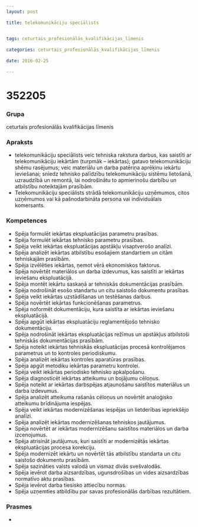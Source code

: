 ```yaml
---
layout: post
    
title: telekomunikāciju speciālists

    
tags: ceturtais_profesionālās_kvalifikācijas_līmenis
    
categories: ceturtais_profesionālās_kvalifikācijas_līmenis
    
date: 2016-02-25
    
---
```

# 352205

### Grupa
ceturtais profesionālās kvalifikācijas līmenis


### Apraksts

* telekomunikāciju speciālists veic tehniska rakstura darbus, kas saistīti ar telekomunikāciju iekārtām (turpmāk – iekārtas); gatavo telekomunikāciju shēmu rasējumus; veic materiālu un darba patēriņa aprēķinu iekārtu ieviešanai; sniedz tehnisko palīdzību telekomunikāciju sistēmu lietošanā, uzraudzībā un remontā, lai nodrošinātu to apmierinošu darbību un atbilstību noteiktajām prasībām.
* Telekomunikāciju speciālists strādā telekomunikāciju uzņēmumos, citos uzņēmumos vai kā pašnodarbināta persona vai individuālais komersants.

### Kompetences

* Spēja formulēt iekārtas ekspluatācijas parametru prasības.
* Spēja formulēt iekārtas tehnisko parametru prasības.
* Spēja veikt iekārtas ekspluatācijas apstākļu visaptverošo analīzi.
* Spēja analizēt iekārtas atbilstību esošajiem standartiem un citām tehniskajām prasībām.
* Spēja izvēlēties iekārtas, ņemot vērā ekonomiskos faktorus.
* Spēja novērtēt materiālos un darba izdevumus, kas saistīti ar iekārtas ieviešanu ekspluatācijā.
* Spēja montēt iekārtu saskaņā ar tehniskās dokumentācijas prasībām.
* Spēja nodrošināt esošo standartu un citu saistošo dokumentu prasības.
* Spēja veikt iekārtas uzstādīšanas un testēšanas darbus.
* Spēja novērtēt iekārtas funkcionēšanas parametrus.
* Spēja noformēt dokumentāciju, kura saistīta ar iekārtas ieviešanu ekspluatācijā.
* Spēja apgūt iekārtas ekspluatāciju reglamentējošo tehnisko dokumentāciju.
* Spēja nodrošināt iekārtas ekspluatācijas režīmus un apstākļus atbilstoši tehniskās dokumentācijas prasībām.
* Spēja noteikt iekārtas tehniskās ekspluatācijas procesā kontrolējamos parametrus un to kontroles periodiskumu.
* Spēja analizēt iekārtas kontroles aparatūras prasības.
* Spēja apgūt metodiku iekārtas parametru kontrolei.
* Spēja veikt iekārtas periodisko tehnisko apkalpošanu.
* Spēja diagnosticēt iekārtas atteikumu un bojājumu cēloņus.
* Spēja noteikt ar iekārtas darbspējas atjaunošanu saistītos materiālus un darba izdevumus.
* Spēja analizēt atteikuma rašanās cēloņus un novērtēt analoģisko atteikumu brīdinājuma iespējas.
* Spēja veikt iekārtas modernizēšanas iespējas un lietderības iepriekšējo analīzi.
* Spēja analizēt iekārtas modernizēšanas tehniskos jautājumus.
* Spēja novērtēt ar iekārtas modernizēšanu saistītos materiālos un darba izcenojumus.
* Spēja atrisināt jautājumus, kuri saistīti ar modernizētās iekārtas ekspluatācijas procesa korekciju.
* Spēja modernizēt iekārtu un novērtēt tās atbilstību standarta un citu saistošo dokumentu prasībām.
* Spēja sazināties valsts valodā un vismaz divās svešvalodās.
* Spēja ievērot darba aizsardzības, ugunsdrošības un vides aizsardzības normatīvo aktu prasības.
* Spēja ievērot darba tiesisko attiecību normas.
* Spēja uzņemties atbildību par savas profesionālās darbības rezultātiem.

### Prasmes 
* 